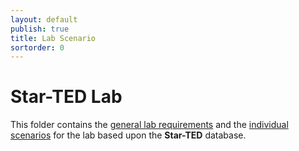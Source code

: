 ```yaml
---
layout: default
publish: true
title: Lab Scenario
sortorder: 0
---
```

# Star-TED Lab

This folder contains the [general lab requirements](Lab-Requirements.md) and the [individual scenarios](Lab-ProjectSelection.md) for the lab based upon the **Star-TED** database.
